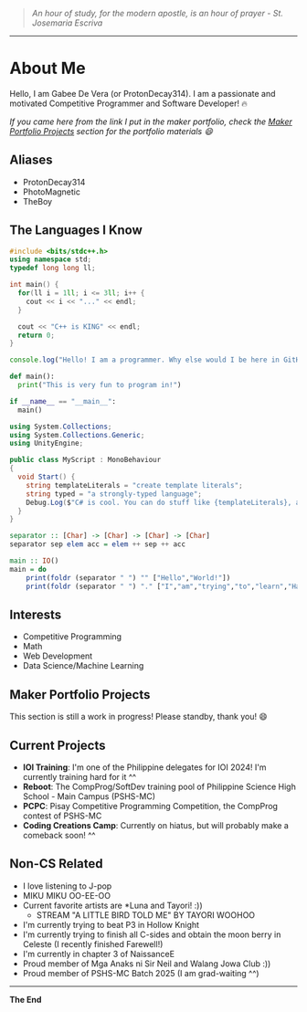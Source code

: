 > *An hour of study, for the modern apostle, is an hour of prayer*
\- *St. Josemaria Escriva*

---

# About Me

Hello, I am Gabee De Vera (or ProtonDecay314). I am a passionate and motivated Competitive Programmer and Software Developer! 🔥

*If you came here from the link I put in the maker portfolio, check the [Maker Portfolio Projects](#maker-portfolio-projects) section for the portfolio materials 😄*

## Aliases
- ProtonDecay314
- PhotoMagnetic
- TheBoy

## The Languages I Know

```C++
#include <bits/stdc++.h>
using namespace std;
typedef long long ll;

int main() {
  for(ll i = 1ll; i <= 3ll; i++ {
    cout << i << "..." << endl;
  }

  cout << "C++ is KING" << endl;
  return 0;
}
```

```TypeScript
console.log("Hello! I am a programmer. Why else would I be here in GitHub?");
```

```Python
def main():
  print("This is very fun to program in!")

if __name__ == "__main__":
  main()
```

```C#
using System.Collections;
using System.Collections.Generic;
using UnityEngine;

public class MyScript : MonoBehaviour
{
  void Start() {
    string templateLiterals = "create template literals";
    string typed = "a strongly-typed language";
    Debug.Log($"C# is cool. You can do stuff like {templateLiterals}, and C# is also {typed}.");
  }
}
```

```Haskell
separator :: [Char] -> [Char] -> [Char] -> [Char]
separator sep elem acc = elem ++ sep ++ acc

main :: IO()
main = do
    print(foldr (separator " ") "" ["Hello","World!"])
    print(foldr (separator " ") "." ["I","am","trying","to","learn","Haskell","but","it","is","quite","different","from","the","languages","I","am","used","to"])
```

## Interests
- Competitive Programming
- Math
- Web Development
- Data Science/Machine Learning

## Maker Portfolio Projects

This section is still a work in progress! Please standby, thank you! 😄

## Current Projects
- **IOI Training**: I'm one of the Philippine delegates for IOI 2024! I'm currently training hard for it ^^
- **Reboot**: The CompProg/SoftDev training pool of Philippine Science High School - Main Campus (PSHS-MC)
- **PCPC**: Pisay Competitive Programming Competition, the CompProg contest of PSHS-MC
- **Coding Creations Camp**: Currently on hiatus, but will probably make a comeback soon! ^^

## Non-CS Related
- I love listening to J-pop
- MIKU MIKU OO-EE-OO
- Current favorite artists are *Luna and Tayori! :))
  - STREAM "A LITTLE BIRD TOLD ME" BY TAYORI WOOHOO
- I'm currently trying to beat P3 in Hollow Knight
- I'm currently trying to finish all C-sides and obtain the moon berry in Celeste (I recently finished Farewell!)
- I'm currently in chapter 3 of NaissanceE
- Proud member of Mga Anaks ni Sir Neil and Walang Jowa Club :))
- Proud member of PSHS-MC Batch 2025 (I am grad-waiting ^^)

---
**The End**


<!---
RedBlazerFlame/RedBlazerFlame is a ✨ special ✨ repository because its `README.md` (this file) appears on your GitHub profile.
You can click the Preview link to take a look at your changes.
--->
